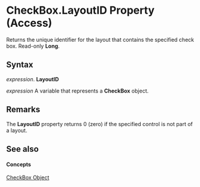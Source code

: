 
# CheckBox.LayoutID Property (Access)

Returns the unique identifier for the layout that contains the specified check box. Read-only  **Long**.


## Syntax

 _expression_. **LayoutID**

 _expression_ A variable that represents a **CheckBox** object.


## Remarks

The  **LayoutID** property returns 0 (zero) if the specified control is not part of a layout.


## See also


#### Concepts


[CheckBox Object](63e75704-af4d-7b38-7b8b-04f7f17fa1ec.md)
